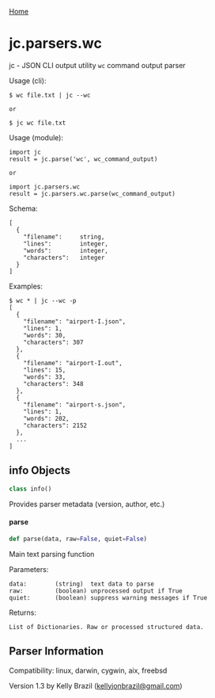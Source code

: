 [Home](https://kellyjonbrazil.github.io/jc/)
<a id="jc.parsers.wc"></a>

# jc.parsers.wc

jc - JSON CLI output utility `wc` command output parser

Usage (cli):

    $ wc file.txt | jc --wc

    or

    $ jc wc file.txt

Usage (module):

    import jc
    result = jc.parse('wc', wc_command_output)

    or

    import jc.parsers.wc
    result = jc.parsers.wc.parse(wc_command_output)

Schema:

    [
      {
        "filename":     string,
        "lines":        integer,
        "words":        integer,
        "characters":   integer
      }
    ]

Examples:

    $ wc * | jc --wc -p
    [
      {
        "filename": "airport-I.json",
        "lines": 1,
        "words": 30,
        "characters": 307
      },
      {
        "filename": "airport-I.out",
        "lines": 15,
        "words": 33,
        "characters": 348
      },
      {
        "filename": "airport-s.json",
        "lines": 1,
        "words": 202,
        "characters": 2152
      },
      ...
    ]

<a id="jc.parsers.wc.info"></a>

## info Objects

```python
class info()
```

Provides parser metadata (version, author, etc.)

<a id="jc.parsers.wc.parse"></a>

#### parse

```python
def parse(data, raw=False, quiet=False)
```

Main text parsing function

Parameters:

    data:        (string)  text data to parse
    raw:         (boolean) unprocessed output if True
    quiet:       (boolean) suppress warning messages if True

Returns:

    List of Dictionaries. Raw or processed structured data.

## Parser Information
Compatibility:  linux, darwin, cygwin, aix, freebsd

Version 1.3 by Kelly Brazil (kellyjonbrazil@gmail.com)
